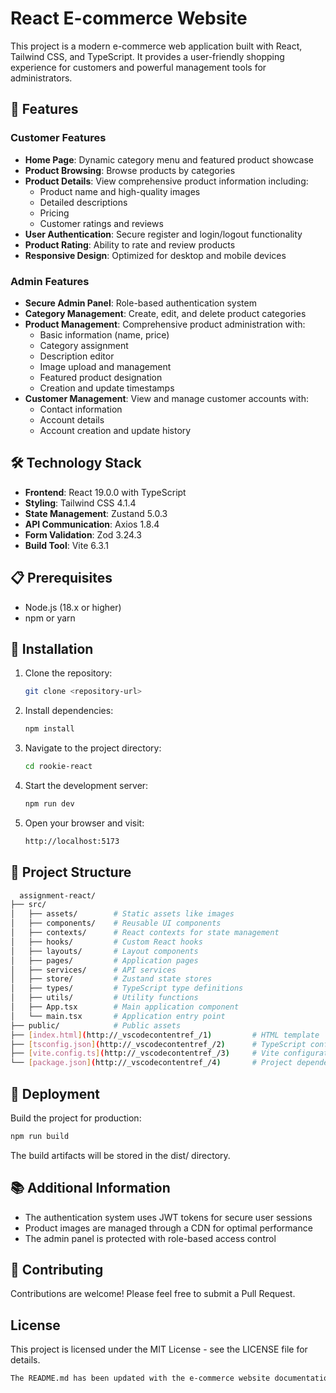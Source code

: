 # React E-commerce Website

This project is a modern e-commerce web application built with React, Tailwind CSS, and TypeScript. It provides a user-friendly shopping experience for customers and powerful management tools for administrators.

## 🚀 Features

### Customer Features

- **Home Page**: Dynamic category menu and featured product showcase
- **Product Browsing**: Browse products by categories
- **Product Details**: View comprehensive product information including:
  - Product name and high-quality images
  - Detailed descriptions
  - Pricing
  - Customer ratings and reviews
- **User Authentication**: Secure register and login/logout functionality
- **Product Rating**: Ability to rate and review products
- **Responsive Design**: Optimized for desktop and mobile devices

### Admin Features

- **Secure Admin Panel**: Role-based authentication system
- **Category Management**: Create, edit, and delete product categories
- **Product Management**: Comprehensive product administration with:
  - Basic information (name, price)
  - Category assignment
  - Description editor
  - Image upload and management
  - Featured product designation
  - Creation and update timestamps
- **Customer Management**: View and manage customer accounts with:
  - Contact information
  - Account details
  - Account creation and update history

## 🛠️ Technology Stack

- **Frontend**: React 19.0.0 with TypeScript
- **Styling**: Tailwind CSS 4.1.4
- **State Management**: Zustand 5.0.3
- **API Communication**: Axios 1.8.4
- **Form Validation**: Zod 3.24.3
- **Build Tool**: Vite 6.3.1

## 📋 Prerequisites

- Node.js (18.x or higher)
- npm or yarn

## 🔧 Installation

1. Clone the repository:
   ```bash
   git clone <repository-url>
   ```
2. Install dependencies:

   ```bash
   npm install
   ```

3. Navigate to the project directory:

   ```bash
   cd rookie-react
   ```

4. Start the development server:

   ```bash
   npm run dev
   ```

5. Open your browser and visit:
   ```bash
   http://localhost:5173
   ```

## 📝 Project Structure

```bash
  assignment-react/
├── src/
│   ├── assets/        # Static assets like images
│   ├── components/    # Reusable UI components
│   ├── contexts/      # React contexts for state management
│   ├── hooks/         # Custom React hooks
│   ├── layouts/       # Layout components
│   ├── pages/         # Application pages
│   ├── services/      # API services
│   ├── store/         # Zustand state stores
│   ├── types/         # TypeScript type definitions
│   ├── utils/         # Utility functions
│   ├── App.tsx        # Main application component
│   └── main.tsx       # Application entry point
├── public/            # Public assets
├── [index.html](http://_vscodecontentref_/1)         # HTML template
├── [tsconfig.json](http://_vscodecontentref_/2)      # TypeScript configuration
├── [vite.config.ts](http://_vscodecontentref_/3)     # Vite configuration
└── [package.json](http://_vscodecontentref_/4)       # Project dependencies and scripts
```

## 🚀 Deployment

Build the project for production:

```bash
npm run build
```

The build artifacts will be stored in the dist/ directory.

## 📚 Additional Information

- The authentication system uses JWT tokens for secure user sessions
- Product images are managed through a CDN for optimal performance
- The admin panel is protected with role-based access control

## 🤝 Contributing

Contributions are welcome! Please feel free to submit a Pull Request.

## License

This project is licensed under the MIT License - see the LICENSE file for details.

```bash
The README.md has been updated with the e-commerce website documentation.The README.md has been updated with the e-commerce website documentation.
```
